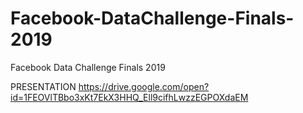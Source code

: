 # Facebook-DataChallenge-Finals-2019
Facebook Data Challenge Finals 2019

PRESENTATION
https://drive.google.com/open?id=1FEOVlTBbo3xKt7EkX3HHQ_Ell9cifhLwzzEGPOXdaEM
